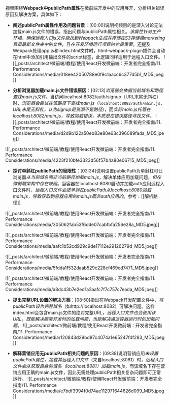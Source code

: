 
视频围绕**Webpack中publicPath属性**在微前端开发中的应用展开，分析相关错误原因及解决方案，具体如下：


- **阐述publicPath属性作用及问题背景**：[00:00]说明视频目的是深入讨论无法加载main.js文件的错误，指出问题与publicPath属性相关。*该属性针对生产环境，确保远程入口js文件能找到Webpack生成并存储在S3存储桶marketing目录最新文件夹中的文件*，且*在开发环境运行项目时也很重要*。还提及Webpack处理app.js和index.html文件时，html-webpack-plugin插件会自动在html中添加引用输出文件的script标签，此逻辑同样适用于远程入口文件。
![[_posts/architect/微前端/教程/使用React开发微前端：开发者完全指南/11. Performance Considerations/media/018ee42050788e0f9c1aacc6c377d5b1_MD5.jpeg]]


- **分析浏览器加载main.js文件错误原因**：[02:13]*浏览器会依据当前域名和路径查找main.js文件*。当访问localhost:8082/auth/signup（URL末尾无斜杠）时，*浏览器会尝试在该路径下查找main.js*（`localhost:8082/auth/main.js`，*URL末尾无斜杠，认为signup是资源不是路径*），而*实际main.js托管在localhost:8082/main.js，导致加载错误，本质是在错误路径寻找文件*。
![[_posts/architect/微前端/教程/使用React开发微前端：开发者完全指南/11. Performance Considerations/media/d2d9b122a50eb83e80e63c396089fada_MD5.jpeg]]

![[_posts/architect/微前端/教程/使用React开发微前端：开发者完全指南/11. Performance Considerations/media/4223f210bfe3323d56f57b4a80e06715_MD5.jpeg]]


- **探讨单斜杠publicPath的局限性**：[03:34]说明设置publicPath为单斜杠可让浏览器*从当前域名而非当前路径加载main.js*，解决单体应用加载问题，*但在微前端架构中存在缺陷*。当容器在localhost:8080启动并加载auth应用远程入口文件时，*远程入口文件会按单斜杠publicPath从localhost:8080加载main.js，导致获取到容器应用的main.js而非auth应用的*。参考：[[解析路径]]

![[_posts/architect/微前端/教程/使用React开发微前端：开发者完全指南/11. Performance Considerations/media/305062fab53f6dde07cabfbfa256e28a_MD5.jpeg]]

![[_posts/architect/微前端/教程/使用React开发微前端：开发者完全指南/11. Performance Considerations/media/aafc1b52cd929c9de17112e29126279d_MD5.jpeg]]

![[_posts/architect/微前端/教程/使用React开发微前端：开发者完全指南/11. Performance Considerations/media/5fdda1f532daab529c228cf469cd7471_MD5.jpeg]]

![[_posts/architect/微前端/教程/使用React开发微前端：开发者完全指南/11. Performance Considerations/media/a8dc43b7e2ed1a3aafc7f7c757c7eada_MD5.jpeg]]


- **提出完整URL设置的解决方案**：[08:50]指出在Webpack开发配置文件中，*将publicPath设为完整域名*（如http://localhost:8082）可解决问题。这样index.html会包含main.js文件的绝对完整URL，*远程入口文件也会使用该URL*。*既能解决隔离开发时的加载问题，也能解决通过容器运行时的加载问题*。
![[_posts/architect/微前端/教程/使用React开发微前端：开发者完全指南/11. Performance Considerations/media/120843d29bd87c4074a1e65247f4f283_MD5.jpeg]]


- **解释营销应用无publicPath相关问题的原因**：[09:38]说明营销应用*未设置publicPath属性，加载其远程入口文件*（来自localhost:8081）时，*远程入口文件会从获取自身的域名（localhost:8081）加载main.js*，而该域名下存在营销应用正确的main.js文件，因此无需处理publicPath相关复杂问题即可正常运行。
![[_posts/architect/微前端/教程/使用React开发微前端：开发者完全指南/11. Performance Considerations/media/e7bdf3994f0d74ae112971644626d099_MD5.jpeg]]

